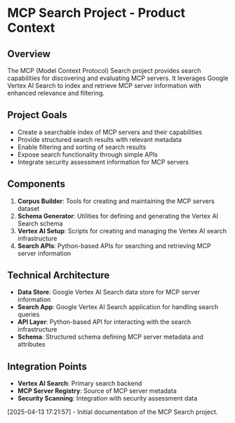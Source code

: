 # MCP Search Project - Product Context

## Overview
The MCP (Model Context Protocol) Search project provides search capabilities for discovering and evaluating MCP servers. It leverages Google Vertex AI Search to index and retrieve MCP server information with enhanced relevance and filtering.

## Project Goals
- Create a searchable index of MCP servers and their capabilities
- Provide structured search results with relevant metadata
- Enable filtering and sorting of search results
- Expose search functionality through simple APIs
- Integrate security assessment information for MCP servers

## Components
1. **Corpus Builder**: Tools for creating and maintaining the MCP servers dataset
2. **Schema Generator**: Utilities for defining and generating the Vertex AI Search schema
3. **Vertex AI Setup**: Scripts for creating and managing the Vertex AI search infrastructure
4. **Search APIs**: Python-based APIs for searching and retrieving MCP server information

## Technical Architecture
- **Data Store**: Google Vertex AI Search data store for MCP server information
- **Search App**: Google Vertex AI Search application for handling search queries
- **API Layer**: Python-based API for interacting with the search infrastructure
- **Schema**: Structured schema defining MCP server metadata and attributes

## Integration Points
- **Vertex AI Search**: Primary search backend
- **MCP Server Registry**: Source of MCP server metadata
- **Security Scanning**: Integration with security assessment data

[2025-04-13 17:21:57] - Initial documentation of the MCP Search project.
